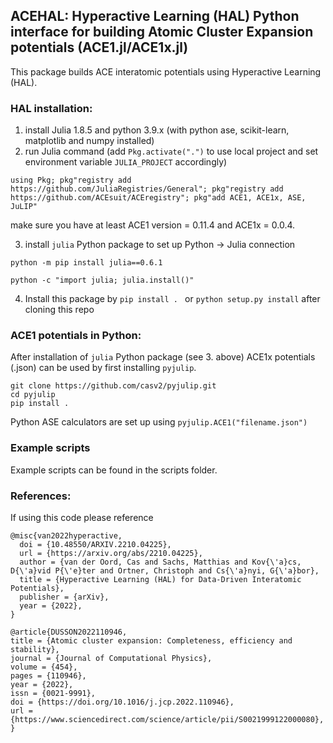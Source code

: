 ## ACEHAL: Hyperactive Learning (HAL) Python interface for building Atomic Cluster Expansion potentials (ACE1.jl/ACE1x.jl) 

This package builds ACE interatomic potentials using Hyperactive Learning (HAL).

### HAL installation:

1. install Julia 1.8.5 and python 3.9.x (with python ase, scikit-learn, matplotlib and numpy installed)
2. run Julia command (add ```Pkg.activate(".")``` to use local project and set environment variable ```JULIA_PROJECT``` accordingly) 

```using Pkg; pkg"registry add https://github.com/JuliaRegistries/General"; pkg"registry add https://github.com/ACEsuit/ACEregistry"; pkg"add ACE1, ACE1x, ASE, JuLIP"```

   make sure you have at least ACE1 version = 0.11.4 and ACE1x = 0.0.4. 
   
3. install `julia` Python package to set up Python -> Julia connection 

```python -m pip install julia==0.6.1```

```python -c "import julia; julia.install()"```

4. Install this package by ```pip install . ``` or ```python setup.py install``` after cloning this repo

### ACE1 potentials in Python:

After installation of `julia` Python package (see 3. above) ACE1x potentials (.json) can be used by first installing `pyjulip`.

```
git clone https://github.com/casv2/pyjulip.git
cd pyjulip
pip install .
```

Python ASE calculators are set up using `pyjulip.ACE1("filename.json")`

### Example scripts

Example scripts can be found in the scripts folder. 

### References:

If using this code please reference

```
@misc{van2022hyperactive,
  doi = {10.48550/ARXIV.2210.04225},
  url = {https://arxiv.org/abs/2210.04225},
  author = {van der Oord, Cas and Sachs, Matthias and Kov{\'a}cs, D{\'a}vid P{\'e}ter and Ortner, Christoph and Cs{\'a}nyi, G{\'a}bor},
  title = {Hyperactive Learning (HAL) for Data-Driven Interatomic Potentials},
  publisher = {arXiv},
  year = {2022},
}

@article{DUSSON2022110946,
title = {Atomic cluster expansion: Completeness, efficiency and stability},
journal = {Journal of Computational Physics},
volume = {454},
pages = {110946},
year = {2022},
issn = {0021-9991},
doi = {https://doi.org/10.1016/j.jcp.2022.110946},
url = {https://www.sciencedirect.com/science/article/pii/S0021999122000080},
}
```
